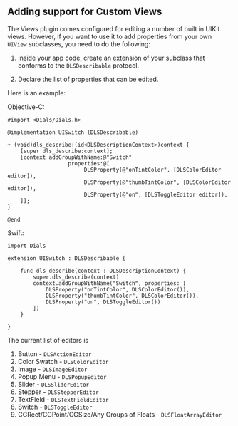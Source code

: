 ## Adding support for Custom Views

The Views plugin comes configured for editing a number of built in UIKit views. However, if you want to use it to add properties from your own ``UIView`` subclasses, you need to do the following:

1. Inside your app code, create an extension of your subclass that conforms to the ``DLSDescribable`` protocol. 

2. Declare the list of properties that can be edited. 

Here is an example:

Objective-C:
```
#import <Dials/Dials.h>

@implementation UISwitch (DLSDescribable)

+ (void)dls_describe:(id<DLSDescriptionContext>)context {
    [super dls_describe:context];
    [context addGroupWithName:@"Switch"
                   properties:@[
                        DLSProperty(@"onTintColor", [DLSColorEditor editor]),
                        DLSProperty(@"thumbTintColor", [DLSColorEditor editor]),
                        DLSProperty(@"on", [DLSToggleEditor editor]),
    ]];
}

@end
```

Swift:
```
import Dials

extension UISwitch : DLSDescribable {

    func dls_describe(context : DLSDescriptionContext) {
        super.dls_describe(context)
        context.addGroupWithName("Switch", properties: [
            DLSProperty("onTintColor", DLSColorEditor()),
            DLSProperty("thumbTintColor", DLSColorEditor()),
            DLSProperty("on", DLSToggleEditor())
        ])
    }

}
```

The current list of editors is

1. Button - ``DLSActionEditor``
2. Color Swatch - ``DLSColorEditor``
3. Image - ``DLSImageEditor``
4. Popup Menu - ``DLSPopupEditor``
5. Slider - ``DLSSliderEditor``
6. Stepper - ``DLSStepperEditor``
7. TextField - ``DLSTextFieldEditor``
8. Switch - ``DLSToggleEditor``
9. CGRect/CGPoint/CGSize/Any Groups of Floats - ``DLSFloatArrayEditor``
